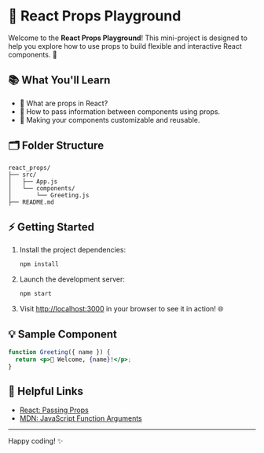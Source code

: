 # 🚀 React Props Playground

Welcome to the **React Props Playground**! This mini-project is designed to help you explore how to use props to build flexible and interactive React components. 🎉

## 📚 What You'll Learn

- 🔹 What are props in React?
- 🔹 How to pass information between components using props.
- 🔹 Making your components customizable and reusable.

## 🗂️ Folder Structure

```
react_props/
├── src/
│   ├── App.js
│   └── components/
│       └── Greeting.js
├── README.md
```

## ⚡ Getting Started

1. Install the project dependencies:

    ```bash
    npm install
    ```

2. Launch the development server:

    ```bash
    npm start
    ```

3. Visit [http://localhost:3000](http://localhost:3000) in your browser to see it in action! 🌐

## 💡 Sample Component

```jsx
function Greeting({ name }) {
  return <p>👋 Welcome, {name}!</p>;
}
```

## 🔗 Helpful Links

- [React: Passing Props](https://react.dev/learn/passing-props-to-a-component)
- [MDN: JavaScript Function Arguments](https://developer.mozilla.org/en-US/docs/Web/JavaScript/Reference/Functions/arguments)

---

Happy coding! ✨